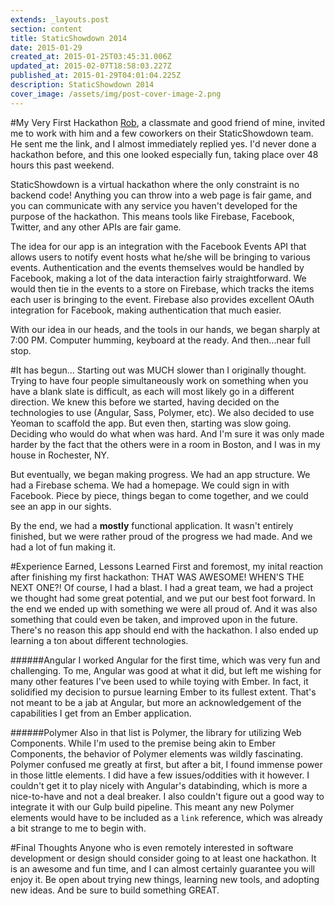 ```yaml
---
extends: _layouts.post
section: content
title: StaticShowdown 2014
date: 2015-01-29
created_at: 2015-01-25T03:45:31.006Z
updated_at: 2015-02-07T18:58:03.227Z
published_at: 2015-01-29T04:01:04.225Z
description: StaticShowdown 2014
cover_image: /assets/img/post-cover-image-2.png
---
```


#My Very First Hackathon
[Rob](https://twitter.com/politburoslucre), a classmate and good friend of mine, invited me to work with him and a few coworkers on their StaticShowdown team. He sent me the link, and I almost immediately replied yes. I'd never done a hackathon before, and this one looked especially fun, taking place over 48 hours this past weekend.

StaticShowdown is a virtual hackathon where the only constraint is no backend code! Anything you can throw into a web page is fair game, and you can communicate with any service you haven't developed for the purpose of the hackathon. This means tools like Firebase, Facebook, Twitter, and any other APIs are fair game.

The idea for our app is an integration with the Facebook Events API that allows users to notify event hosts what he/she will be bringing to various events. Authentication and the events themselves would be handled by Facebook, making a lot of the data interaction fairly straightforward. We would then tie in the events to a store on Firebase, which tracks the items each user is bringing to the event. Firebase also provides excellent OAuth integration for Facebook, making authentication that much easier. 

With our idea in our heads, and the tools in our hands, we began sharply at 7:00 PM. Computer humming, keyboard at the ready. And then...near full stop.

#It has begun...
Starting out was MUCH slower than I originally thought. Trying to have four people simultaneously work on something when you have a blank slate is difficult, as each will most likely go in a different direction. We knew this before we started, having decided on the technologies to use (Angular, Sass, Polymer, etc). We also decided to use Yeoman to scaffold the app. But even then, starting was slow going. Deciding who would do what when was hard. And I'm sure it was only made harder by the fact that the others were in a room in Boston, and I was in my house in Rochester, NY.

But eventually, we began making progress. We had an app structure. We had a Firebase schema. We had a homepage. We could sign in with Facebook. Piece by piece, things began to come together, and we could see an app in our sights.

By the end, we had a **mostly** functional application. It wasn't entirely finished, but we were rather proud of the progress we had made. And we had a lot of fun making it.


#Experience Earned, Lessons Learned
First and foremost, my inital reaction after finishing my first hackathon: THAT WAS AWESOME! WHEN'S THE NEXT ONE?! Of course, I had a blast. I had a great team, we had a project we thought had some great potential, and we put our best foot forward. In the end we ended up with something we were all proud of. And it was also something that could even be taken, and improved upon in the future. There's no reason this app should end with the hackathon. I also ended up learning a ton about different technologies.

######Angular
I worked Angular for the first time, which was very fun and challenging. To me, Angular was good at what it did, but left me wishing for many other features I've been used to while toying with Ember. In fact, it solidified my decision to pursue learning Ember to its fullest extent. That's not meant to be a jab at Angular, but more an acknowledgement of the capabilities I get from an Ember application.

######Polymer
Also in that list is Polymer, the library for utilizing Web Components. While I'm used to the premise being akin to Ember Components, the behavior of Polymer elements was wildly fascinating. Polymer confused me greatly at first, but after a bit, I found immense power in those little elements. I did have a few issues/oddities with it however. I couldn't get it to play nicely with Angular's databinding, which is more a nice-to-have and not a deal breaker. I also couldn't figure out a good way to integrate it with our Gulp build pipeline. This meant any new Polymer elements would have to be included as a `link` reference, which was already a bit strange to me to begin with. 

#Final Thoughts
Anyone who is even remotely interested in software development or design should consider going to at least one hackathon. It is an awesome and fun time, and I can almost certainly guarantee you will enjoy it. Be open about trying new things, learning new tools, and adopting new ideas. And be sure to build something GREAT.
